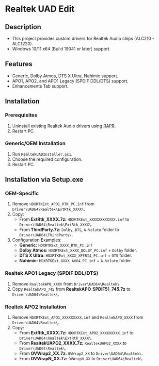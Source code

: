 # Realtek UAD Edit
## Description
- This project provides custom drivers for Realtek Audio chips (ALC210 - ALC1220).
- Windows 10/11 x64 (Build 19041 or later) support.
## Features
- Generic, Dolby Atmos, DTS X Ultra, Nahimic support.
- APO1, APO2, and APO1 Legacy (SPDIF DDL/DTS) support.
- Enhancements Tab support.
## Installation
### Prerequisites
1. Uninstall existing Realtek Audio drivers using [RAPR][DriverStoreExplorer].
2. Restart PC.
### Generic/OEM Installation
1. Run `RealtekUADInstaller.ps1`.
2. Choose the required configuration.
3. Restart PC.
## Installation via Setup.exe
### OEM-Specific
1. Remove `HDXRTKExt_APO1_RTK_PC.inf` from `Driver\UAD64\Realtek\ExtRtk_XXXX\`.
2. Copy:
   - From **ExtRtk_XXXX.7z:** `HDXRTKExt_XXXXXXXXXXXX.inf` to `Driver\UAD64\Realtek\ExtRtk_XXXX\`.
   - From **ThirdParty.7z:** `Dolby`, `DTS`, `A-Volute` folder to `Driver\UAD64\ThirdParty\`.
3. Configuration Examples:
   - **Generic:** `HDXRTKExt_XXXX_RTK_PC.inf`
   - **Dolby Atmos:** `HDXRTKExt_XXXX_DOLBY_PC.inf` + `Dolby` folder.
   - **DTS X Ultra:** `HDXRTKExt_XXXX_XPERI4_PC.inf` + `DTS` folder.
   - **Nahimic:** `HDXRTKExt_XXXX_AVO4_PC.inf` + `A-Volute` folder.
### Realtek APO1 Legacy (SPDIF DDL/DTS)
1. Remove `RealtekAPO_XXXX` from `Driver\UAD64\Realtek\`.
2. Copy `RealtekAPO_745` from **RealtekAPO_SPDIF51_745.7z** to `Driver\UAD64\Realtek\`.
### Realtek APO2 Installation
1. Remove `HDXRTKExt_APO1_XXXXXXXXX.inf` and `RealtekAPO_XXXX` from `Driver\UAD64\Realtek\`.
2. Copy:
   - From **ExtRtk_XXXX.7z:** `HDXRTKExt_APO2_XXXXXXXXX.inf` to `Driver\UAD64\Realtek\ExtRtk_XXXX\`.
   - From **RealtekUAPO2_XXXX.7z:** `RealtekUAPO2_XXXX` to `Driver\UAD64\Realtek\`.
   - From **OVWrap2_XX.7z:** `OVWrap2_XX` to `Driver\UAD64\Realtek\`.
   - From **OVWrapN_XX.7z:** `OVWrapN_XX` to `Driver\UAD64\Realtek\`.

[DriverStoreExplorer]: https://github.com/lostindark/DriverStoreExplorer
